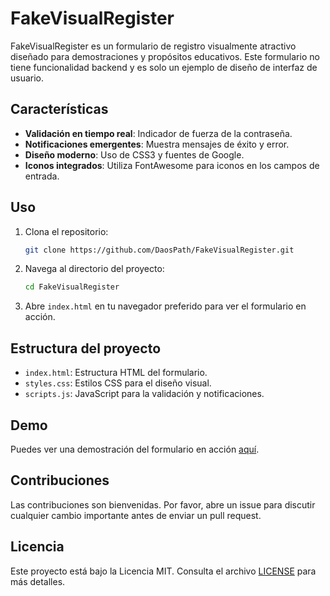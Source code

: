 # FakeVisualRegister

FakeVisualRegister es un formulario de registro visualmente atractivo diseñado para demostraciones y propósitos educativos. Este formulario no tiene funcionalidad backend y es solo un ejemplo de diseño de interfaz de usuario.

## Características

- **Validación en tiempo real**: Indicador de fuerza de la contraseña.
- **Notificaciones emergentes**: Muestra mensajes de éxito y error.
- **Diseño moderno**: Uso de CSS3 y fuentes de Google.
- **Iconos integrados**: Utiliza FontAwesome para iconos en los campos de entrada.

## Uso

1. Clona el repositorio:
    ```bash
    git clone https://github.com/DaosPath/FakeVisualRegister.git
    ```
2. Navega al directorio del proyecto:
    ```bash
    cd FakeVisualRegister
    ```
3. Abre `index.html` en tu navegador preferido para ver el formulario en acción.

## Estructura del proyecto

- `index.html`: Estructura HTML del formulario.
- `styles.css`: Estilos CSS para el diseño visual.
- `scripts.js`: JavaScript para la validación y notificaciones.

## Demo

Puedes ver una demostración del formulario en acción [aquí](https://daospath.github.io/FakeVisualRegister/).

## Contribuciones

Las contribuciones son bienvenidas. Por favor, abre un issue para discutir cualquier cambio importante antes de enviar un pull request.

## Licencia

Este proyecto está bajo la Licencia MIT. Consulta el archivo [LICENSE](LICENSE.md) para más detalles.
